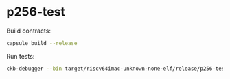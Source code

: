 # p256-test

Build contracts:

``` sh
capsule build --release
```

Run tests:

``` sh
ckb-debugger --bin target/riscv64imac-unknown-none-elf/release/p256-test
```